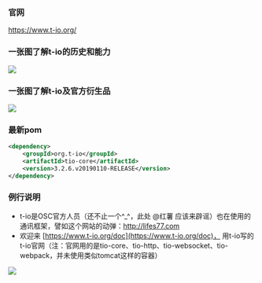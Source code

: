 ### 官网
https://www.t-io.org/

### 一张图了解t-io的历史和能力
![](https://res.t-io.org/doc/t-io-base_01.png?434)

### 一张图了解t-io及官方衍生品
![](https://res.t-io.org/doc/t-io-base_02.png?434)

### 最新pom
```xml
<dependency>
    <groupId>org.t-io</groupId>
    <artifactId>tio-core</artifactId>
    <version>3.2.6.v20190110-RELEASE</version>
</dependency>
```

### 例行说明
- t-io是OSC官方人员（还不止一个^_^，此处 @红薯 应该来辟谣）也在使用的通讯框架，譬如这个网站的动弹：http://lifes77.com
- 欢迎来 [https://www.t-io.org/doc](https://www.t-io.org/doc)， 用t-io写的t-io官网（注：官网用的是tio-core、tio-http、tio-websocket、tio-webpack，并未使用类似tomcat这样的容器）

[![](https://res.t-io.org/blog/upload/img/50/8931/1119484/88097537/74541310905/89/095501/1.png)](https://www.t-io.org/doc)

